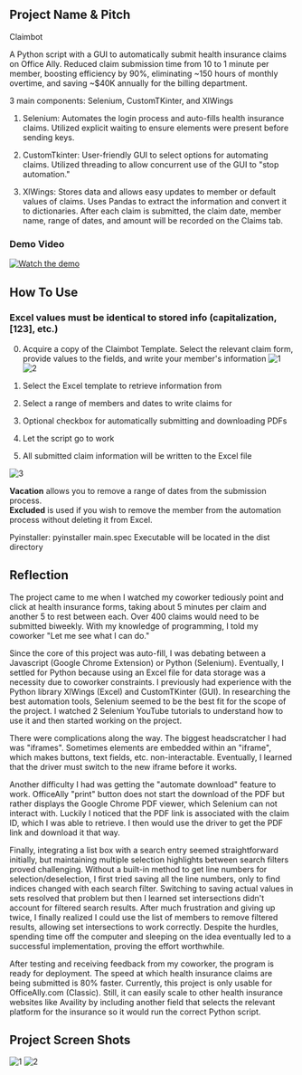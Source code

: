 ## Project Name & Pitch

Claimbot

A Python script with a GUI to automatically submit health insurance claims on Office Ally. Reduced claim submission time from 10 to 1 minute per member, boosting efficiency by 90%, eliminating ~150 hours of monthly overtime, and saving ~$40K annually for the billing department.

3 main components: Selenium, CustomTKinter, and XlWings

1. Selenium: Automates the login process and auto-fills health insurance claims. Utilized explicit waiting to ensure elements were present before sending keys.

2. CustomTkinter: User-friendly GUI to select options for automating claims. Utilized threading to allow concurrent use of the GUI to "stop automation."
  
3. XlWings: Stores data and allows easy updates to member or default values of claims. Uses Pandas to extract the information and convert it to dictionaries. After each claim is submitted, the claim date, member name, range of dates, and amount will be recorded on the Claims tab.

### Demo Video
[![Watch the demo](https://img.youtube.com/vi/kw0KtUPqezA/0.jpg)](https://www.youtube.com/watch?v=kw0KtUPqezA)

## How To Use

### Excel values must be identical to stored info (capitalization, [123], etc.)

0. Acquire a copy of the Claimbot Template. Select the relevant claim form, provide values to the fields, and write your member's information
![1](https://github.com/johnnyj2608/ClaimBot/assets/54607786/7660badc-427c-4d1f-a47d-e8996c7d64e4)
![2](https://github.com/johnnyj2608/ClaimBot/assets/54607786/7a028d5b-1ee5-4ddd-bba4-cb5a8bd9d96d)

1. Select the Excel template to retrieve information from
2. Select a range of members and dates to write claims for
3. Optional checkbox for automatically submitting and downloading PDFs
4. Let the script go to work
5. All submitted claim information will be written to the Excel file

![3](https://github.com/johnnyj2608/ClaimBot/assets/54607786/e42c58be-4ed3-49dc-9008-a264edb043f3)

**Vacation** allows you to remove a range of dates from the submission process.  
**Excluded** is used if you wish to remove the member from the automation process without deleting it from Excel.

Pyinstaller: pyinstaller main.spec
Executable will be located in the dist directory

## Reflection

The project came to me when I watched my coworker tediously point and click at health insurance forms, taking about 5 minutes per claim and another 5 to rest between each. Over 400 claims would need to be submitted biweekly. With my knowledge of programming, I told my coworker "Let me see what I can do."

Since the core of this project was auto-fill, I was debating between a Javascript (Google Chrome Extension) or Python (Selenium). Eventually, I settled for Python because using an Excel file for data storage was a necessity due to coworker constraints. I previously had experience with the Python library XlWings (Excel) and CustomTKinter (GUI). In researching the best automation tools, Selenium seemed to be the best fit for the scope of the project. I watched 2 Selenium YouTube tutorials to understand how to use it and then started working on the project.

There were complications along the way. The biggest headscratcher I had was "iframes". Sometimes elements are embedded within an "iframe", which makes buttons, text fields, etc. non-interactable. Eventually, I learned that the driver must switch to the new iframe before it works. 

Another difficulty I had was getting the "automate download" feature to work. OfficeAlly "print" button does not start the download of the PDF but rather displays the Google Chrome PDF viewer, which Selenium can not interact with. Luckily I noticed that the PDF link is associated with the claim ID, which I was able to retrieve. I then would use the driver to get the PDF link and download it that way.

Finally, integrating a list box with a search entry seemed straightforward initially, but maintaining multiple selection highlights between search filters proved challenging. Without a built-in method to get line numbers for selection/deselection, I first tried saving all the line numbers, only to find indices changed with each search filter. Switching to saving actual values in sets resolved that problem but then I learned set intersections didn't account for filtered search results. After much frustration and giving up twice, I finally realized I could use the list of members to remove filtered results, allowing set intersections to work correctly. Despite the hurdles, spending time off the computer and sleeping on the idea eventually led to a successful implementation, proving the effort worthwhile.

After testing and receiving feedback from my coworker, the program is ready for deployment. The speed at which health insurance claims are being submitted is 80% faster. Currently, this project is only usable for OfficeAlly.com (Classic). Still, it can easily scale to other health insurance websites like Availity by including another field that selects the relevant platform for the insurance so it would run the correct Python script.

## Project Screen Shots

![1](https://github.com/johnnyj2608/ClaimBot/assets/54607786/e46ad759-cc4b-47f7-8f35-c3c25c55f9a6)
![2](https://github.com/johnnyj2608/ClaimBot/assets/54607786/4e2254fd-07cf-4016-a851-327803b3bc6c)

